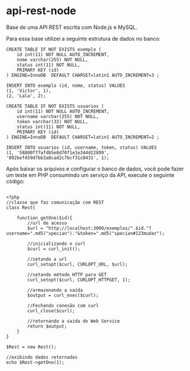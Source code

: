 api-rest-node
============

Base de uma API REST escrita com Node.js e MySQL.

Para essa base utilizei a seguinte estrutura de dados no banco:

```
CREATE TABLE IF NOT EXISTS exemplo (
	id int(11) NOT NULL AUTO_INCREMENT, 
	nome varchar(255) NOT NULL,
  	status int(11) NOT NULL,
  	PRIMARY KEY (id)
) ENGINE=InnoDB  DEFAULT CHARSET=latin1 AUTO_INCREMENT=3 ;

INSERT INTO exemplo (id, nome, status) VALUES
(1, 'Victor', 1),
(2, 'Lala', 2);

CREATE TABLE IF NOT EXISTS usuarios (
	id int(11) NOT NULL AUTO_INCREMENT,
  	username varchar(255) NOT NULL,
  	token varchar(32) NOT NULL,
  	status int(11) NOT NULL,
  	PRIMARY KEY (id)
) ENGINE=InnoDB  DEFAULT CHARSET=latin1 AUTO_INCREMENT=2 ;

INSERT INTO usuarios (id, username, token, status) VALUES
(1, '58800f77afdb5e8d70f1e1e344d22899', '092bef459d7bb3a8cad2c7bcf31c0431', 1);
```

Após baixar os arquivos e configurar o banco de dados, você pode fazer um teste em PHP consumindo 
um serviço da API, execute o seguinte código:

```

<?php
//classe que faz comunicação com REST 
class Rest{

	function getOne($id){
		//url de acesso
		$url = "http://localhost:3000/exemplos/".$id."?username=".md5("specian")."&token=".md5("specian#123mudar");

		//inicializando o curl
		$curl = curl_init();
		
		//setando a url
		curl_setopt($curl, CURLOPT_URL, $url);

		//setando método HTTP para GET
		curl_setopt($curl, CURLOPT_HTTPGET, 1);

		//armazenando a saída
		$output = curl_exec($curl);

		//Fechando conexão com curl
		curl_close($curl);

		//retornando a saida de Web Service
		return $output;
	}
}

$Rest = new Rest();

//exibindo dados retornados
echo $Rest->getOne(1);

```
